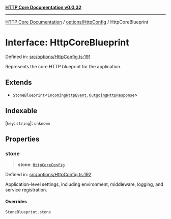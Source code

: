 [**HTTP Core Documentation v0.0.32**](../../../README.md)

***

[HTTP Core Documentation](../../../modules.md) / [options/HttpConfig](../README.md) / HttpCoreBlueprint

# Interface: HttpCoreBlueprint

Defined in: [src/options/HttpConfig.ts:191](https://github.com/stonemjs/http-core/blob/680e946aeb5100b42b4836417719aba730586478/src/options/HttpConfig.ts#L191)

Represents the core HTTP blueprint for the application.

## Extends

- `StoneBlueprint`\<[`IncomingHttpEvent`](../../../IncomingHttpEvent/classes/IncomingHttpEvent.md), [`OutgoingHttpResponse`](../../../OutgoingHttpResponse/classes/OutgoingHttpResponse.md)\>

## Indexable

\[`key`: `string`\]: `unknown`

## Properties

### stone

> **stone**: [`HttpCoreConfig`](HttpCoreConfig.md)

Defined in: [src/options/HttpConfig.ts:192](https://github.com/stonemjs/http-core/blob/680e946aeb5100b42b4836417719aba730586478/src/options/HttpConfig.ts#L192)

Application-level settings, including environment, middleware, logging, and service registration.

#### Overrides

`StoneBlueprint.stone`
